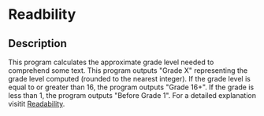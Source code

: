 # Readbility
## Description
This program calculates the approximate grade level needed to comprehend some text. This program outputs "Grade X" representing the grade level computed (rounded to the nearest integer). If the grade level is equal to or greater than 16, the program outputs "Grade 16+". If the grade is less than 1, the program outputs "Before Grade 1". For a detailed explanation visitit [Readability](https://cs50.harvard.edu/x/2024/psets/2/readability/).  
